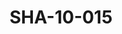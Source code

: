 ---
pid: SHA-10-015
title: SHA-10-015
language: en
original_label: 
rights: Sharhabil Ahmed
location_of_original: Sharhabil Ahmed
photographer_or_studio: 
scanned_from: photograph 6.8 by 9.8
_date: 1969-1970
location: Khartoum, Amarat
description: Sharhabil Ahmed and friends
additional_notes: 
permission_display: 'yes'
on_server: 'no'
on_website: 'no'
permalink: /photopages/en/SHA-10-015.html
layout: photo-page
---